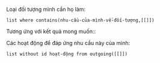 Loại đối tượng mình cần họ làm:
```dataview
list where contains(nhu-cầu-của-mình-về-đối-tượng,[[]])
```
Tương ứng với kết quả mong muốn:: 

Các hoạt động để đáp ứng nhu cầu này của mình:
```dataview
list without id hoạt-động from outgoing([[]])
```